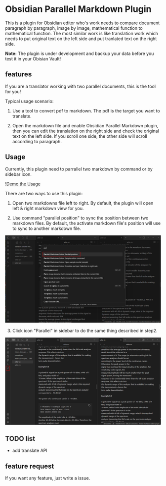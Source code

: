 # Obsidian Parallel Markdown Plugin

This is a plugin for Obsidian editor who's work needs to compare document paragraph by paragraph, image by image, mathematical function to mathematical function. The most similar work is like translation work which needs to put original text on the left side and put tranlated text on the right side.

**Note:** The plugin is under development and backup your data before you test it in your Obisian Vault!

## features

If you are a translator working with two parallel documents, this is the tool for you!

Typical usage scenario:

1. Use a tool to convert pdf to markdown. The pdf is the target you want to translate.

2. Open the markdown file and enable Obsidian Parallel Markdown plugin, then you can edit the translation on the right side and check the original text on the left side. If you scroll one side, the other side will scroll according to paragraph.

## Usage

Currently, this plugin need to parrallel two markdown by command or by sidebar icon.

[!Demo the Usage](https://youtu.be/odRDgjURxAI)

There are two ways to use this plugin:

1. Open two markdowns file left to right. By default, the plugin will open left & right markdown view for you.

2. Use command "parallel position" to sync the position between two markdown files. By default, the activate markdown file's position will use to sync to another markdown file.

![use command "parallel position"](./assets/usage-1.png)

3. Click icon "Parallel" in sidebar to do the same thing described in step2.

![use icon "Parallel"](./assets/usage-2.png)

## TODO list

- add translate API

## feature request

If you want any feature, just write a issue.